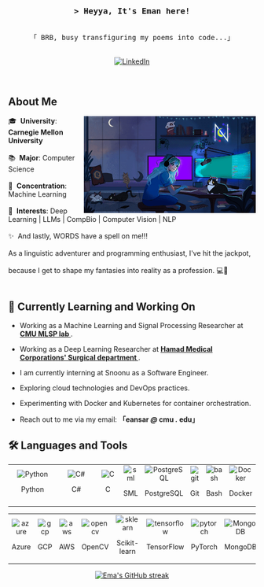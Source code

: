 
<!-- Intro  -->
<h3 align="center">
        <samp>&gt; Heyya, It's Eman here!
        </samp>
</h3>

<p align="center"> 
  <samp>
    <br>
    「 BRB, busy transfiguring my poems into code...」
    <br>
    <br>
  </samp>
</p>

<p align="center">
  <a href="https://www.linkedin.com/in/emaans5056/" target="_blank">
    <img src="https://img.shields.io/badge/LinkedIn-0077B5?style=for-the-badge&logo=linkedin&logoColor=white" alt="LinkedIn"/>
  </a>
<!--   <a href="https://www.instagram.com/emaans42/" target="_blank">
    <img src="https://img.shields.io/badge/Instagram-fe4164?style=for-the-badge&logo=instagram&logoColor=white" alt="Instagram" />
  </a>  -->
</p>
<br />

<!-- About Section -->
## About Me

<p>
  <img align="right" width="350" src="/assets/gamergirl.gif" alt="Coding gif" />
  🎓 &nbsp;<strong>University</strong>: <strong>Carnegie Mellon University</strong><br/><br/> 
  📚 &nbsp;<strong>Major</strong>: Computer Science <br/><br/>
  🧠 &nbsp;<strong>Concentration</strong>: Machine Learning <br/><br/>
  🌟 &nbsp;<strong>Interests</strong>: Deep Learning | LLMs | CompBio | Computer Vision | NLP <br/><br/>
  ✨ &nbsp;And lastly, WORDS have a spell on me!!! <br/><br/>
  As a linguistic adventurer and programming enthusiast, I've hit the jackpot, <br/><br/>
  because I get to shape my fantasies into reality as a profession. 💻🚀<br/><br/>
</p>

<!-- Currently Learning and Working On Section -->
## 🌱 Currently Learning and Working On

- Working as a Machine Learning and Signal Processing Researcher at **[CMU MLSP lab ](http://mlsp.cs.cmu.edu/)**.
- Working as a Deep Learning Researcher at **[Hamad Medical Corporations' Surgical department ](https://www.hamad.qa/EN/Hospitals-and-services/Hamad-General-Hospital/Hospital-Services/Clinical-Departments/Pages/Surgical-Department.aspx)**.
- I am currently interning at Snoonu as a Software Engineer.
- Exploring cloud technologies and DevOps practices.
- Experimenting with Docker and Kubernetes for container orchestration.

- Reach out to me via my email: **「eansar _@_ cmu _._ edu」**

<!-- Languages and Tools Section -->
## 🛠️ Languages and Tools

<p align="center">
  <table>
    <tr>
      <td align="center" style="width: 40.0%;">
        <img src="https://skillicons.dev/icons?i=py" alt="Python" width="80"/>
        <p>Python</p>
      </td>
      <td align="center" style="width: 40%;">
        <img src="https://skillicons.dev/icons?i=cs" alt="C#" width="80"/>
        <p>C#</p>
      </td>
      <td align="center" style="width: 40%;">
        <img src="https://skillicons.dev/icons?i=c" alt="C" width="80"/>
        <p>C</p>
      </td>
      <td align="center" style="width: 40%;">
        <img src="https://smlnj.org/images/smlnj-logo.png" alt="sml" width="80"/>
        <p>SML</p>
      </td>
      <td align="center" style="width: 40%;">
        <img src="https://skillicons.dev/icons?i=postgres" alt="PostgreSQL" width="80"/>
        <p>PostgreSQL</p>
      </td>
      <td align="center" style="width: 40%;">
        <img src="https://skillicons.dev/icons?i=git" alt="git" width="80"/>
        <p>Git</p>
      </td>
      <td align="center" style="width: 40%;">
        <img src="https://skillicons.dev/icons?i=bash" alt="bash" width="80"/>
        <p>Bash</p>
      </td>
      <td align="center" style="width: 40.0%;">
        <img src="https://skillicons.dev/icons?i=docker" alt="Docker" width="80"/>
        <p>Docker</p>
      </td>
    </tr>
  </table>
</p>

<p align="center">
  <table>
    <tr>
      <td align="center" style="width: 40%;">
        <img src="https://skillicons.dev/icons?i=azure" alt="azure" width="80"/>
        <p>Azure</p>
      </td>
      <td align="center" style="width: 40%;">
        <img src="https://skillicons.dev/icons?i=gcp" alt="gcp" width="80"/>
        <p>GCP</p>
      </td>
      <td align="center" style="width: 40%;">
        <img src="https://skillicons.dev/icons?i=aws" alt="aws" width="80"/>
        <p>AWS</p>
      </td>
      <td align="center" style="width: 40%;">
        <img src="https://skillicons.dev/icons?i=opencv" alt="opencv" width="80"/>
        <p>OpenCV</p>
      </td>
      <td align="center" style="width: 40%;">
        <img src="https://skillicons.dev/icons?i=sklearn" alt="sklearn" width="80"/>
        <p>Scikit-learn</p>
      </td>
      <td align="center" style="width: 40%;">
        <img src="https://skillicons.dev/icons?i=tensorflow" alt="tensorflow" width="80"/>
        <p>TensorFlow</p>
      </td>
      <td align="center" style="width: 40%;">
        <img src="https://skillicons.dev/icons?i=pytorch" alt="pytorch" width="80"/>
        <p>PyTorch</p>
      </td>
      <td align="center" style="width: 40.0%;">
        <img src="https://skillicons.dev/icons?i=mongodb" alt="MongoDB" width="80"/>
        <p>MongoDB</p>
      </td>
    </tr>
  </table>
</p>





<p align="center">
  <a href="https://github.com/Ema-Ans">
    <img src="https://github-readme-streak-stats.herokuapp.com/?user=Ema-Ans&theme=radical&border=7F3FBF&background=0D1117" alt="Ema's GitHub streak"/>
  </a>
</p>

<p align="center">
  <a href="https://github.com/Ema-Ans">
    <img src="https://github-profile-summary-cards.vercel.app/api/cards/profile-details?username=Ema-Ans&
